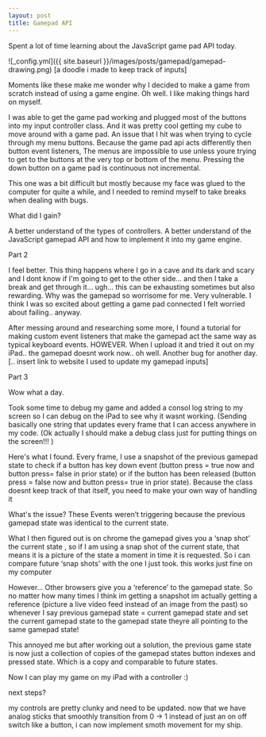 ```yaml
---
layout: post
title: Gamepad API
---
```


Spent a lot of time learning about the JavaScript game pad API today.

![_config.yml]({{ site.baseurl }}/images/posts/gamepad/gamepad-drawing.png)
[a doodle i made to keep track of inputs]

Moments like these make me wonder why I decided to make a game from scratch instead of using a game engine. Oh well. I like making things hard on myself.

I was able to get the game pad working and plugged most of the buttons into my input controller class. And it was pretty cool getting my cube to move around with a game pad. An issue that I hit was when trying to cycle through my menu buttons. Because the game pad api acts differently then button event listeners, The menus are impossible to use unless youre trying to get to the buttons at the very top or bottom of the menu. Pressing the down button on a game pad is continuous not incremental.

This one was a bit difficult but mostly because my face was glued to the computer for quite a while, and I needed to remind myself to take breaks when dealing with bugs.

What did I gain?

A better understand of the types of controllers.
A better understand of the JavaScript gamepad API and how to implement it into my game engine.

Part 2

I feel better. This thing happens where I go in a cave and its dark and scary and I dont know if I'm going to get to the other side… and then I take a break and get through it… ugh… this can be exhausting sometimes but also rewarding. Why was the gamepad so worrisome for me. Very vulnerable. I think I was so excited about getting a game pad connected I felt worried about failing.. anyway.

After messing around and researching some more, I found a tutorial for making custom event listeners that make the gamepad act the same way as typical keyboard events. HOWEVER. When I upload it and tried it out on my iPad.. the gamepad doesnt work now.. oh well. Another bug for another day.
[.. insert link to website I used to update my gamepad inputs]

Part 3

Wow what a day.

Took some time to debug my game and added a consol log string to my screen so I can debug on the iPad to see why it wasnt working. (Sending basically one string that updates every frame that I can access anywhere in my code. (Ok actually I should make a debug class just for putting things on the screen!!! )

Here's what I found. Every frame, I use a snapshot of the previous gamepad state to check if a button has key down event (button press = true now and button press= false in prior state) or if the button has been released (button press = false now and button press= true in prior state). Because the class doesnt keep track of that itself, you need to make your own way of handling it

What's the issue? These Events weren’t triggering because the previous gamepad state was identical to the current state.

What I then figured out is on chrome the gamepad gives you a ‘snap shot’ the current state , so if I am using a snap shot of the current state, that means it is a picture of the state a moment in time it is requested. So i can compare future ‘snap shots' with the one I just took. this works just fine on my computer

However... Other browsers give you a ‘reference’ to the gamepad state. So no matter how many times I think im getting a snapshot im actually getting a reference (picture a live video feed instead of an image from the past) so whenever I say previous gamepad state = current gamepad state and set the current gamepad state to the gamepad state theyre all pointing to the same gamepad state!

This annoyed me but after working out a solution, the previous game state is now just a collection of copies of the gamepad states button indexes and pressed state. Which is a copy and comparable to future states.

Now I can play my game on my iPad with a controller :)

next steps?

my controls are pretty clunky and need to be updated. now that we have analog sticks that smoothly transition from 0 -> 1 instead of just an on off switch like a button, i can now implement smoth movement for my ship.
